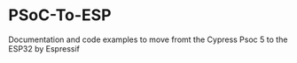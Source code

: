 # PSoC-To-ESP
Documentation and code examples to move fromt the Cypress Psoc 5 to the ESP32 by Espressif
